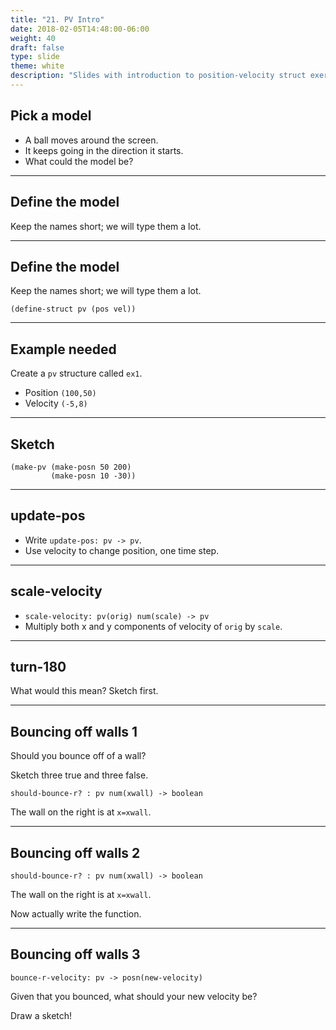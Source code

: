 ```yaml
---
title: "21. PV Intro"
date: 2018-02-05T14:48:00-06:00
weight: 40
draft: false
type: slide
theme: white
description: "Slides with introduction to position-velocity struct exercises."
---
```


## Pick a model

* A ball moves around the screen. 
* It keeps going in the direction it starts. 
* What could the model be?

---

## Define the model

Keep the names short; we will type them a lot.

---

## Define the model

Keep the names short; we will type them a lot.

`(define-struct pv (pos vel))`

---

## Example needed

Create a `pv` structure called `ex1`.

* Position `(100,50)`
* Velocity `(-5,8)`

---

## Sketch 

```racket
(make-pv (make-posn 50 200) 
         (make-posn 10 -30))
```

---

## update-pos

* Write `update-pos: pv -> pv`.
* Use velocity to change position, one time step.

---

## scale-velocity

* `scale-velocity: pv(orig) num(scale) -> pv`
* Multiply both x and y components of velocity of `orig` by `scale`.

---

## turn-180

What would this mean? Sketch first.

---

## Bouncing off walls 1

Should you bounce off of a wall?

Sketch three true and three false. 

```racket
should-bounce-r? : pv num(xwall) -> boolean
```
The wall on the right is at `x=xwall`.

---

## Bouncing off walls 2

```racket
should-bounce-r? : pv num(xwall) -> boolean
```
The wall on the right is at `x=xwall`.

Now actually write the function.

--- 

## Bouncing off walls 3

```racket
bounce-r-velocity: pv -> posn(new-velocity)
```

Given that you bounced, what should your new velocity be?

Draw a sketch!

